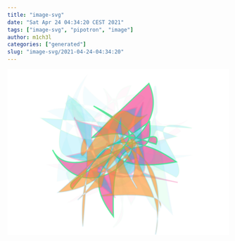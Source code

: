 ```yaml
---
title: "image-svg"
date: "Sat Apr 24 04:34:20 CEST 2021"
tags: ["image-svg", "pipotron", "image"]
author: m1ch3l
categories: ["generated"]
slug: "image-svg/2021-04-24-04:34:20"
---
```


![](image.svg)
